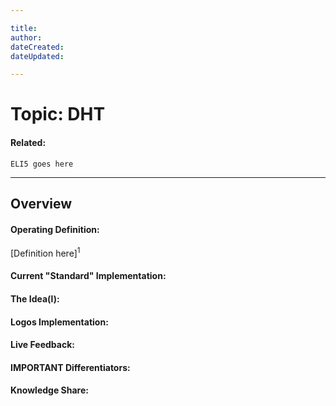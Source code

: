 ```yaml
---

title:
author:
dateCreated:
dateUpdated:

---
```


# Topic: DHT
#### Related:
`ELI5 goes here`

---

## Overview

#### Operating Definition:
[Definition here]<sup>1</sup>

#### Current "Standard" Implementation:


#### The Idea(l):


#### Logos Implementation:


#### Live Feedback:


#### IMPORTANT Differentiators:


#### Knowledge Share: